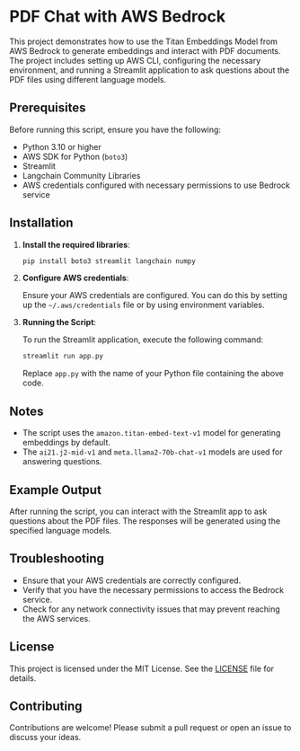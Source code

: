 # PDF Chat with AWS Bedrock

This project demonstrates how to use the Titan Embeddings Model from AWS Bedrock to generate embeddings and interact with PDF documents. The project includes setting up AWS CLI, configuring the necessary environment, and running a Streamlit application to ask questions about the PDF files using different language models.

## Prerequisites

Before running this script, ensure you have the following:

- Python 3.10 or higher
- AWS SDK for Python (`boto3`)
- Streamlit
- Langchain Community Libraries
- AWS credentials configured with necessary permissions to use Bedrock service

## Installation

1. **Install the required libraries**:

    ```bash
    pip install boto3 streamlit langchain numpy
    ```

2. **Configure AWS credentials**:

    Ensure your AWS credentials are configured. You can do this by setting up the `~/.aws/credentials` file or by using environment variables.


3. **Running the Script**:

    To run the Streamlit application, execute the following command:

    ```bash
    streamlit run app.py
    ```

    Replace `app.py` with the name of your Python file containing the above code.

## Notes

- The script uses the `amazon.titan-embed-text-v1` model for generating embeddings by default.
- The `ai21.j2-mid-v1` and `meta.llama2-70b-chat-v1` models are used for answering questions.

## Example Output

After running the script, you can interact with the Streamlit app to ask questions about the PDF files. The responses will be generated using the specified language models.

## Troubleshooting

- Ensure that your AWS credentials are correctly configured.
- Verify that you have the necessary permissions to access the Bedrock service.
- Check for any network connectivity issues that may prevent reaching the AWS services.

## License

This project is licensed under the MIT License. See the [LICENSE](LICENSE) file for details.

## Contributing

Contributions are welcome! Please submit a pull request or open an issue to discuss your ideas.
